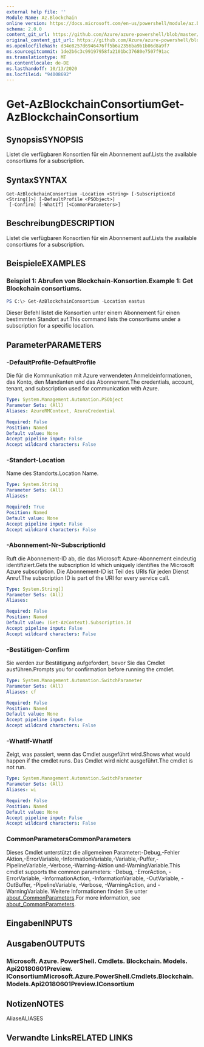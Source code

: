 ```yaml
---
external help file: ''
Module Name: Az.Blockchain
online version: https://docs.microsoft.com/en-us/powershell/module/az.blockchain/get-azblockchainconsortium
schema: 2.0.0
content_git_url: https://github.com/Azure/azure-powershell/blob/master/src/Blockchain/help/Get-AzBlockchainConsortium.md
original_content_git_url: https://github.com/Azure/azure-powershell/blob/master/src/Blockchain/help/Get-AzBlockchainConsortium.md
ms.openlocfilehash: d34e8257d6946476ff5b6a2356ba9b1b06d8a9f7
ms.sourcegitcommit: 1de2b6c3c99197958fa2101bc37680e7507f91ac
ms.translationtype: MT
ms.contentlocale: de-DE
ms.lasthandoff: 10/13/2020
ms.locfileid: "94008692"
---
```

# <span data-ttu-id="3a1ba-101">Get-AzBlockchainConsortium</span><span class="sxs-lookup"><span data-stu-id="3a1ba-101">Get-AzBlockchainConsortium</span></span>

## <span data-ttu-id="3a1ba-102">Synopsis</span><span class="sxs-lookup"><span data-stu-id="3a1ba-102">SYNOPSIS</span></span>
<span data-ttu-id="3a1ba-103">Listet die verfügbaren Konsortien für ein Abonnement auf.</span><span class="sxs-lookup"><span data-stu-id="3a1ba-103">Lists the available consortiums for a subscription.</span></span>

## <span data-ttu-id="3a1ba-104">Syntax</span><span class="sxs-lookup"><span data-stu-id="3a1ba-104">SYNTAX</span></span>

```
Get-AzBlockchainConsortium -Location <String> [-SubscriptionId <String[]>] [-DefaultProfile <PSObject>]
 [-Confirm] [-WhatIf] [<CommonParameters>]
```

## <span data-ttu-id="3a1ba-105">Beschreibung</span><span class="sxs-lookup"><span data-stu-id="3a1ba-105">DESCRIPTION</span></span>
<span data-ttu-id="3a1ba-106">Listet die verfügbaren Konsortien für ein Abonnement auf.</span><span class="sxs-lookup"><span data-stu-id="3a1ba-106">Lists the available consortiums for a subscription.</span></span>

## <span data-ttu-id="3a1ba-107">Beispiele</span><span class="sxs-lookup"><span data-stu-id="3a1ba-107">EXAMPLES</span></span>

### <span data-ttu-id="3a1ba-108">Beispiel 1: Abrufen von Blockchain-Konsortien.</span><span class="sxs-lookup"><span data-stu-id="3a1ba-108">Example 1: Get Blockchain consortiums.</span></span>
```powershell
PS C:\> Get-AzBlockchainConsortium -Location eastus

```

<span data-ttu-id="3a1ba-109">Dieser Befehl listet die Konsortien unter einem Abonnement für einen bestimmten Standort auf.</span><span class="sxs-lookup"><span data-stu-id="3a1ba-109">This command lists the consortiums under a subscription for a specific location.</span></span>

## <span data-ttu-id="3a1ba-110">Parameter</span><span class="sxs-lookup"><span data-stu-id="3a1ba-110">PARAMETERS</span></span>

### <span data-ttu-id="3a1ba-111">-DefaultProfile</span><span class="sxs-lookup"><span data-stu-id="3a1ba-111">-DefaultProfile</span></span>
<span data-ttu-id="3a1ba-112">Die für die Kommunikation mit Azure verwendeten Anmeldeinformationen, das Konto, den Mandanten und das Abonnement.</span><span class="sxs-lookup"><span data-stu-id="3a1ba-112">The credentials, account, tenant, and subscription used for communication with Azure.</span></span>

```yaml
Type: System.Management.Automation.PSObject
Parameter Sets: (All)
Aliases: AzureRMContext, AzureCredential

Required: False
Position: Named
Default value: None
Accept pipeline input: False
Accept wildcard characters: False
```

### <span data-ttu-id="3a1ba-113">-Standort</span><span class="sxs-lookup"><span data-stu-id="3a1ba-113">-Location</span></span>
<span data-ttu-id="3a1ba-114">Name des Standorts.</span><span class="sxs-lookup"><span data-stu-id="3a1ba-114">Location Name.</span></span>

```yaml
Type: System.String
Parameter Sets: (All)
Aliases:

Required: True
Position: Named
Default value: None
Accept pipeline input: False
Accept wildcard characters: False
```

### <span data-ttu-id="3a1ba-115">-Abonnement-Nr</span><span class="sxs-lookup"><span data-stu-id="3a1ba-115">-SubscriptionId</span></span>
<span data-ttu-id="3a1ba-116">Ruft die Abonnement-ID ab, die das Microsoft Azure-Abonnement eindeutig identifiziert.</span><span class="sxs-lookup"><span data-stu-id="3a1ba-116">Gets the subscription Id which uniquely identifies the Microsoft Azure subscription.</span></span>
<span data-ttu-id="3a1ba-117">Die Abonnement-ID ist Teil des URIs für jeden Dienst Anruf.</span><span class="sxs-lookup"><span data-stu-id="3a1ba-117">The subscription ID is part of the URI for every service call.</span></span>

```yaml
Type: System.String[]
Parameter Sets: (All)
Aliases:

Required: False
Position: Named
Default value: (Get-AzContext).Subscription.Id
Accept pipeline input: False
Accept wildcard characters: False
```

### <span data-ttu-id="3a1ba-118">-Bestätigen</span><span class="sxs-lookup"><span data-stu-id="3a1ba-118">-Confirm</span></span>
<span data-ttu-id="3a1ba-119">Sie werden zur Bestätigung aufgefordert, bevor Sie das Cmdlet ausführen.</span><span class="sxs-lookup"><span data-stu-id="3a1ba-119">Prompts you for confirmation before running the cmdlet.</span></span>

```yaml
Type: System.Management.Automation.SwitchParameter
Parameter Sets: (All)
Aliases: cf

Required: False
Position: Named
Default value: None
Accept pipeline input: False
Accept wildcard characters: False
```

### <span data-ttu-id="3a1ba-120">-WhatIf</span><span class="sxs-lookup"><span data-stu-id="3a1ba-120">-WhatIf</span></span>
<span data-ttu-id="3a1ba-121">Zeigt, was passiert, wenn das Cmdlet ausgeführt wird.</span><span class="sxs-lookup"><span data-stu-id="3a1ba-121">Shows what would happen if the cmdlet runs.</span></span>
<span data-ttu-id="3a1ba-122">Das Cmdlet wird nicht ausgeführt.</span><span class="sxs-lookup"><span data-stu-id="3a1ba-122">The cmdlet is not run.</span></span>

```yaml
Type: System.Management.Automation.SwitchParameter
Parameter Sets: (All)
Aliases: wi

Required: False
Position: Named
Default value: None
Accept pipeline input: False
Accept wildcard characters: False
```

### <span data-ttu-id="3a1ba-123">CommonParameters</span><span class="sxs-lookup"><span data-stu-id="3a1ba-123">CommonParameters</span></span>
<span data-ttu-id="3a1ba-124">Dieses Cmdlet unterstützt die allgemeinen Parameter:-Debug,-Fehler Aktion,-ErrorVariable,-InformationVariable,-Variable,-Puffer,-PipelineVariable,-Verbose,-Warning-Aktion und-WarningVariable.</span><span class="sxs-lookup"><span data-stu-id="3a1ba-124">This cmdlet supports the common parameters: -Debug, -ErrorAction, -ErrorVariable, -InformationAction, -InformationVariable, -OutVariable, -OutBuffer, -PipelineVariable, -Verbose, -WarningAction, and -WarningVariable.</span></span> <span data-ttu-id="3a1ba-125">Weitere Informationen finden Sie unter [about_CommonParameters](http://go.microsoft.com/fwlink/?LinkID=113216).</span><span class="sxs-lookup"><span data-stu-id="3a1ba-125">For more information, see [about_CommonParameters](http://go.microsoft.com/fwlink/?LinkID=113216).</span></span>

## <span data-ttu-id="3a1ba-126">Eingaben</span><span class="sxs-lookup"><span data-stu-id="3a1ba-126">INPUTS</span></span>

## <span data-ttu-id="3a1ba-127">Ausgaben</span><span class="sxs-lookup"><span data-stu-id="3a1ba-127">OUTPUTS</span></span>

### <span data-ttu-id="3a1ba-128">Microsoft. Azure. PowerShell. Cmdlets. Blockchain. Models. Api20180601Preview. IConsortium</span><span class="sxs-lookup"><span data-stu-id="3a1ba-128">Microsoft.Azure.PowerShell.Cmdlets.Blockchain.Models.Api20180601Preview.IConsortium</span></span>

## <span data-ttu-id="3a1ba-129">Notizen</span><span class="sxs-lookup"><span data-stu-id="3a1ba-129">NOTES</span></span>

<span data-ttu-id="3a1ba-130">Aliase</span><span class="sxs-lookup"><span data-stu-id="3a1ba-130">ALIASES</span></span>

## <span data-ttu-id="3a1ba-131">Verwandte Links</span><span class="sxs-lookup"><span data-stu-id="3a1ba-131">RELATED LINKS</span></span>

